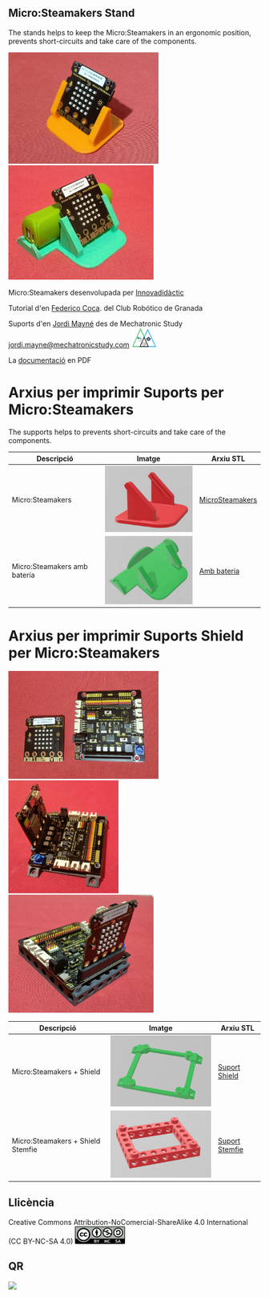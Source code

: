 ## Micro:Steamakers Stand

The stands helps to keep the Micro:Steamakers in an ergonomic position, prevents short-circuits and take care of the components.  

<img src="Imatges/Micro1.jpg" width="300" />   <img src="Imatges/Micro2.jpg" width="290" />  


Micro:Steamakers desenvolupada per [Innovadidàctic](https://shop.innovadidactic.com/ca/standard-placas-shields-y-kits/1677-placa-esp32-micro-steamakers-8436574314663.html)  

Tutorial d'en [Federico Coca](https://fgcoca.github.io/ESP32-micro-STEAMakers/). del Club Robótico de Granada 

Suports d'en [Jordi Mayné](https://github.com/maynej) des de Mechatronic Study jordi.mayne@mechatronicstudy.com <img src="Imatges/Logo3senseFons.png" width="50" />

La [documentació](https://github.com/maynej/Micro-Steamakers-Stand/tree/main/Doc/) en PDF   

# Arxius per imprimir Suports per Micro:Steamakers

The supports helps to prevents short-circuits and take care of the components.
  
Descripció         | Imatge          | Arxiu STL    
------------- | ------------- | ------------- 
Micro:Steamakers |![](Imatges/MicroSteamakers.jpg) | [MicroSteamakers](STL/StandMicroSteamaker.stl)
Micro:Steamakers amb batería  |![](Imatges/MicroSteamakersBat.jpg) | [Amb bateria](STL/StandMicroSteamakerBat.stl)

# Arxius per imprimir Suports Shield per Micro:Steamakers

<img src="Imatges/MicroShield3.jpg" width="300" /> <img src="Imatges/MicroShield.jpg" width="220" />   <img src="Imatges/MicroStemfie.jpg" width="290" />

Descripció         | Imatge          | Arxiu STL    
------------- | ------------- | ------------- 
Micro:Steamakers + Shield  |![](Imatges/Shield.png) | [Suport Shield](STL/Shield.stl)
Micro:Steamakers + Shield Stemfie  |![](Imatges/ShieldStemfie.jpg) | [Suport Stemfie](STL/ShieldStemfie.stl)
 
## Llicència
Creative Commons Attribution-NoComercial-ShareAlike 4.0 International (CC BY-NC-SA 4.0)  <img src="Imatges/CC.png" width="100" />

## QR
<img src="https://www.codigos-qr.com/qr/php/qr_img.php?d=https%3A%2F%2Fgithub.com%2Fmaynej%2FMicro-Steamakers-Stand&s=6&e=m"/>
